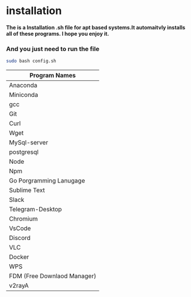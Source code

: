 # installation
#### The is a Installation .sh file for apt based systems.It automaitvly installs all of these programs. I hope you enjoy it.

### And you just need to run the file 
```bash
sudo bash config.sh
```
Program Names |
--- |
Anaconda|
Miniconda|
gcc|
Git |
Curl |
Wget|
MySql-server | 
postgresql |
Node |
Npm | 
Go Porgramming Lanugage | 
Sublime Text |
Slack |
Telegram-Desktop |
Chromium |
VsCode |
Discord |
VLC |
Docker |
WPS |
FDM (Free Downlaod Manager)|
v2rayA | 

